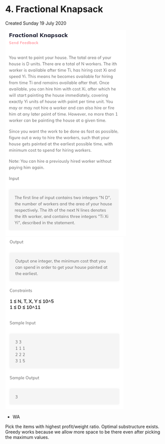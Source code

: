 # 4. Fractional Knapsack

Created Sunday 19 July 2020

![](/assets/4._Fractional_Knapsack_-_40-image-1.png)![](/assets/4._Fractional_Knapsack_-_40-image-2.png)

- WA

Pick the items with highest profit/weight ratio.
Optimal substructure exists.
Greedy works because we allow more space to be there even after picking the maximum values.
